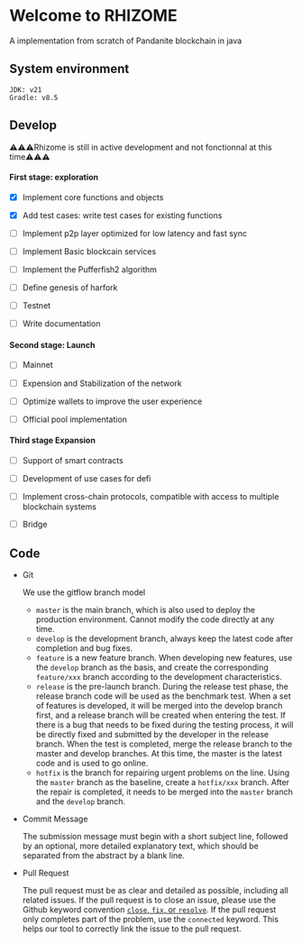 # Welcome to RHIZOME

A implementation from scratch of Pandanite blockchain in java

## System environment

```
JDK: v21
Gradle: v8.5
```

## Develop

⚠️⚠️⚠️Rhizome is still in active development and not fonctionnal at this time⚠️⚠️⚠️


#### First stage: exploration

- [x] Implement core functions and objects

- [x] Add test cases: write test cases for existing functions

- [ ] Implement p2p layer optimized for low latency and fast sync

- [ ] Implement Basic blockcain services

- [ ] Implement the Pufferfish2 algorithm

- [ ] Define genesis of harfork

- [ ] Testnet

- [ ] Write documentation

#### Second stage: Launch

- [ ] Mainnet

- [ ] Expension and Stabilization of the network

- [ ] Optimize wallets to improve the user experience

- [ ] Official pool implementation


#### Third stage Expansion

- [ ] Support of smart contracts

- [ ] Development of use cases for defi

- [ ] Implement cross-chain protocols, compatible with access to multiple blockchain systems

- [ ] Bridge

## Code

- Git

  We use the gitflow branch model

  - `master` is the main branch, which is also used to deploy the production environment. Cannot modify the code directly at any time.
  - `develop` is the development branch, always keep the latest code after completion and bug fixes.
  - `feature` is a new feature branch. When developing new features, use the `develop` branch as the basis, and create the corresponding `feature/xxx` branch according to the development characteristics.
  - `release` is the pre-launch branch. During the release test phase, the release branch code will be used as the benchmark test. When a set of features is developed, it will be merged into the develop branch first, and a release branch will be created when entering the test. If there is a bug that needs to be fixed during the testing process, it will be directly fixed and submitted by the developer in the release branch. When the test is completed, merge the release branch to the master and develop branches. At this time, the master is the latest code and is used to go online.
  - `hotfix` is the branch for repairing urgent problems on the line. Using the `master` branch as the baseline, create a `hotfix/xxx` branch. After the repair is completed, it needs to be merged into the `master` branch and the `develop` branch.

- Commit Message

  The submission message must begin with a short subject line, followed by an optional, more detailed explanatory text, which should be separated from the abstract by a blank line.

- Pull Request

  The pull request must be as clear and detailed as possible, including all related issues. If the pull request is to close an issue, please use the Github keyword convention [`close`, `fix`, or `resolve`](https://help.github.com/articles/closing-issues-via-commit-messages/). If the pull request only completes part of the problem, use the `connected` keyword. This helps our tool to correctly link the issue to the pull request.
